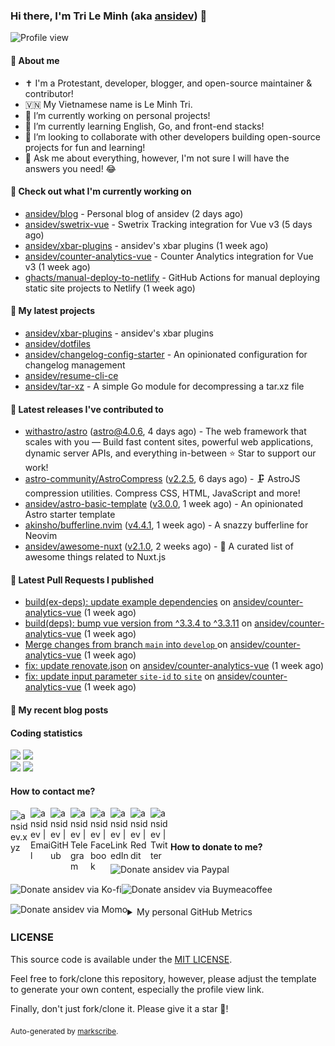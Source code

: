 ### Hi there, I'm Tri Le Minh (aka [ansidev][website]) 👋

<img src="https://komarev.com/ghpvc/?username=ansidev" alt="Profile view" />

#### 📕 About me

- ✝️ I'm a Protestant, developer, blogger, and open-source maintainer & contributor!
- 🇻🇳 My Vietnamese name is Le Minh Tri.
- 🔭 I’m currently working on personal projects!
- 🌱 I’m currently learning English, Go, and front-end stacks!
- 👯 I’m looking to collaborate with other developers building open-source projects for fun and learning!
- 💬 Ask me about everything, however, I'm not sure I will have the answers you need! 😂

#### 👷 Check out what I'm currently working on

- [ansidev/blog](https://github.com/ansidev/blog) - Personal blog of ansidev (2 days ago)
- [ansidev/swetrix-vue](https://github.com/ansidev/swetrix-vue) - Swetrix Tracking integration for Vue v3 (5 days ago)
- [ansidev/xbar-plugins](https://github.com/ansidev/xbar-plugins) - ansidev's xbar plugins (1 week ago)
- [ansidev/counter-analytics-vue](https://github.com/ansidev/counter-analytics-vue) - Counter Analytics integration for Vue v3 (1 week ago)
- [ghacts/manual-deploy-to-netlify](https://github.com/ghacts/manual-deploy-to-netlify) - GitHub Actions for manual deploying static site projects to Netlify (1 week ago)

#### 🌱 My latest projects

- [ansidev/xbar-plugins](https://github.com/ansidev/xbar-plugins) - ansidev's xbar plugins
- [ansidev/dotfiles](https://github.com/ansidev/dotfiles)
- [ansidev/changelog-config-starter](https://github.com/ansidev/changelog-config-starter) - An opinionated configuration for changelog management
- [ansidev/resume-cli-ce](https://github.com/ansidev/resume-cli-ce)
- [ansidev/tar-xz](https://github.com/ansidev/tar-xz) - A simple Go module for decompressing a tar.xz file

#### 🔭 Latest releases I've contributed to

- [withastro/astro](https://github.com/withastro/astro) ([astro@4.0.6](https://github.com/withastro/astro/releases/tag/astro%404.0.6), 4 days ago) - The web framework that scales with you — Build fast content sites, powerful web applications, dynamic server APIs, and everything in-between ⭐️ Star to support our work!
- [astro-community/AstroCompress](https://github.com/astro-community/AstroCompress) ([v2.2.5](https://github.com/astro-community/AstroCompress/releases/tag/v2.2.5), 6 days ago) - 🗜️ AstroJS compression utilities. Compress CSS, HTML, JavaScript and more!
- [ansidev/astro-basic-template](https://github.com/ansidev/astro-basic-template) ([v3.0.0](https://github.com/ansidev/astro-basic-template/releases/tag/v3.0.0), 1 week ago) - An opinionated Astro starter template
- [akinsho/bufferline.nvim](https://github.com/akinsho/bufferline.nvim) ([v4.4.1](https://github.com/akinsho/bufferline.nvim/releases/tag/v4.4.1), 1 week ago) - A snazzy bufferline for Neovim
- [ansidev/awesome-nuxt](https://github.com/ansidev/awesome-nuxt) ([v2.1.0](https://github.com/ansidev/awesome-nuxt/releases/tag/v2.1.0), 2 weeks ago) - 🎉 A curated list of awesome things related to Nuxt.js

#### 🔨 Latest Pull Requests I published

- [build(ex-deps): update example dependencies](https://github.com/ansidev/counter-analytics-vue/pull/90) on [ansidev/counter-analytics-vue](https://github.com/ansidev/counter-analytics-vue) (1 week ago)
- [build(deps): bump vue version from ^3.3.4 to ^3.3.11](https://github.com/ansidev/counter-analytics-vue/pull/89) on [ansidev/counter-analytics-vue](https://github.com/ansidev/counter-analytics-vue) (1 week ago)
- [Merge changes from branch `main` into `develop` ](https://github.com/ansidev/counter-analytics-vue/pull/88) on [ansidev/counter-analytics-vue](https://github.com/ansidev/counter-analytics-vue) (1 week ago)
- [fix: update renovate.json](https://github.com/ansidev/counter-analytics-vue/pull/87) on [ansidev/counter-analytics-vue](https://github.com/ansidev/counter-analytics-vue) (1 week ago)
- [fix: update input parameter `site-id` to `site`](https://github.com/ansidev/counter-analytics-vue/pull/86) on [ansidev/counter-analytics-vue](https://github.com/ansidev/counter-analytics-vue) (1 week ago)

#### 📜 My recent blog posts

<!-- BLOG-POST-LIST:START --><!-- BLOG-POST-LIST:END -->

#### Coding statistics

<img
  src="https://github-profile-summary-cards.vercel.app/api/cards/stats?username=ansidev&theme=github_dark"
  style="display: inline; width: 320px;"
/>
<img
  src="https://github-profile-summary-cards.vercel.app/api/cards/productive-time?username=ansidev&theme=github_dark&utcOffset=7"
  style="display: inline; width: 320px;"
/>
<br />
<img
  src="https://github-profile-summary-cards.vercel.app/api/cards/repos-per-language?username=ansidev&theme=github_dark"
  style="display: inline; width: 320px;"
/>
<img
  src="https://github-profile-summary-cards.vercel.app/api/cards/most-commit-language?username=ansidev&theme=github_dark"
  style="display: inline; width: 320px;"
/>

#### How to contact me?

[<img align="left" width="32px" src="https://ansidev.xyz/pwa-192x192.png"                alt="ansidev.xyz" style="padding-top: 4px;" />][website]
<a href="mailto:ansidev@gmail.com">
 <img align="left" width="32px" src="https://img.icons8.com/fluency/32/gmail-new.png"    alt="ansidev | Email" />
</a>
[<img align="left" width="32px" src="https://img.icons8.com/fluency/32/github.png"       alt="ansidev | GitHub" />][github]
[<img align="left" width="32px" src="https://img.icons8.com/fluency/32/telegram-app.png" alt="ansidev | Telegram" />][telegram]
[<img align="left" width="32px" src="https://img.icons8.com/fluency/32/facebook.png"     alt="ansidev | Facebook" />][facebook]
[<img align="left" width="32px" src="https://img.icons8.com/fluency/32/linkedin.png"     alt="ansidev | LinkedIn" />][linkedin]
[<img align="left" width="32px" src="https://img.icons8.com/fluency/32/reddit.png"       alt="ansidev | Reddit" />][reddit]
[<img align="left" width="32px" src="https://img.icons8.com/fluency/32/twitter.png"      alt="ansidev | Twitter" />][twitter]

<br/>
<br/>

#### How to donate to me?

[<img align="left" height="32px" src="https://www.paypalobjects.com/paypal-ui/logos/svg/paypal-color.svg"  alt="Donate ansidev via Paypal" />][paypal]
[<img align="left" height="32px" src="https://storage.ko-fi.com/cdn/brandasset/kofi_bg_tag_white.png"      alt="Donate ansidev via  Ko-fi" />][kofi]
[<img align="left" height="32px" src="https://cdn.buymeacoffee.com/buttons/v2/default-yellow.png"          alt="Donate ansidev via Buymeacoffee" />][buymeacoffee]
[<img align="left" height="32px" src="https://ansidev.xyz/imgs/momo_icon_rectangle_pinkbg_RGB.png"         alt="Donate ansidev via Momo" />][momo]

<br/>
<br/>

[website]: https://ansidev.xyz/?utm_source=github&utm_medium=readme
[email]: ansidev@gmail.com
[github]: https://github.com/ansidev
[facebook]: https://facebook.com/leminhtri.py
[telegram]: https://t.me/ansidev
[twitter]: https://twitter.com/ansidev
[linkedin]: https://linkedin.com/in/tri-le-minh-1b05bb51/
[reddit]: https://reddit.com/u/ansidev
[paypal]: https://paypal.me/ansidev
[kofi]: https://ko-fi.com/ansidev
[buymeacoffee]: https://buymeacoffee.com/ansidev
[momo]: https://me.momo.vn/ansidev

<br/>
<br/>

<details>
  <summary>My personal GitHub Metrics</summary>
  <br/>
  <img src="./github_metrics_01.svg" />
  <img src="./github_metrics_02.svg" />
</details>

### LICENSE

This source code is available under the [MIT LICENSE](/LICENSE).

Feel free to fork/clone this repository, however, please adjust the template to generate your own content, especially the profile view link.

Finally, don't just fork/clone it. Please give it a star :star2:!

<sub>Auto-generated by [markscribe](https://github.com/muesli/markscribe).</sub>
